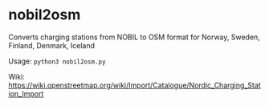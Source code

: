 # nobil2osm
Converts charging stations from NOBIL to OSM format for Norway, Sweden, Finland, Denmark, Iceland

Usage: <code>python3 nobil2osm.py</code>

Wiki: https://wiki.openstreetmap.org/wiki/Import/Catalogue/Nordic_Charging_Station_Import
